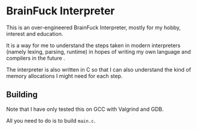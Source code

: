 # BrainFuck Interpreter

This is an over-engineered BrainFuck Interpreter, mostly for my hobby, interest and education. 

It is a way for me to understand the steps taken in modern interpreters (namely lexing, parsing, runtime) in hopes of writing my own language and compilers in the future . 

The interpreter is also written in C so that I can also understand the kind of memory allocations I might need for each step.

## Building

Note that I have only tested this on GCC with Valgrind and GDB. 

All you need to do is to build `main.c`.
